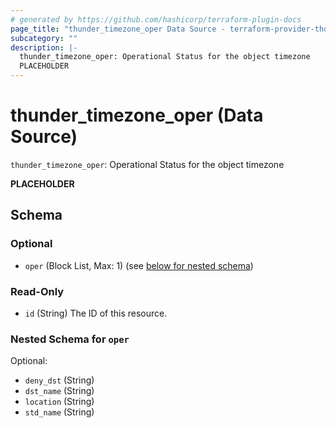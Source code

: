 ```yaml
---
# generated by https://github.com/hashicorp/terraform-plugin-docs
page_title: "thunder_timezone_oper Data Source - terraform-provider-thunder"
subcategory: ""
description: |-
  thunder_timezone_oper: Operational Status for the object timezone
  PLACEHOLDER
---
```


# thunder_timezone_oper (Data Source)

`thunder_timezone_oper`: Operational Status for the object timezone

__PLACEHOLDER__



<!-- schema generated by tfplugindocs -->
## Schema

### Optional

- `oper` (Block List, Max: 1) (see [below for nested schema](#nestedblock--oper))

### Read-Only

- `id` (String) The ID of this resource.

<a id="nestedblock--oper"></a>
### Nested Schema for `oper`

Optional:

- `deny_dst` (String)
- `dst_name` (String)
- `location` (String)
- `std_name` (String)


